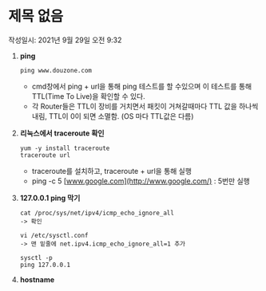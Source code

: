 # 제목 없음

작성일시: 2021년 9월 29일 오전 9:32

1. **ping**
   
    ```
    ping www.douzone.com
    ```
    
    - cmd창에서 ping + url을 통해 ping 테스트를 할 수있으며 이 테스트를 통해 TTL(Time To Live)을 확인할 수 있다.
    - 각 Router들은 TTL이 장비를 거치면서 패킷이 거쳐갈때마다 TTL 값을 하나씩 내림, TTL이 0이 되면 소멸함. (OS 마다 TTL값은 다름)
    
2. **리눅스에서 traceroute 확인**
   
    ```
    yum -y install traceroute
    traceroute url
    ```
    
    - traceroute를 설치하고, traceroute + url을 통해 실행
    - ping -c 5 [www.google.com](http://www.google.com/) : 5번만 실행

3. **127.0.0.1 ping 막기**
   
    ```
    cat /proc/sys/net/ipv4/icmp_echo_ignore_all
    -> 확인
    
    vi /etc/sysctl.conf 
    -> 맨 밑줄에 net.ipv4.icmp_echo_ignore_all=1 추가
    
    sysctl -p
    ping 127.0.0.1
    ```
    
2.  **hostname**